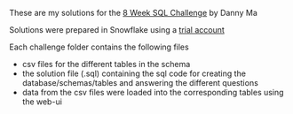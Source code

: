 These are my solutions for the [8 Week SQL Challenge](https://8weeksqlchallenge.com/) by Danny Ma

Solutions were prepared in Snowflake using a [trial account](https://signup.snowflake.com/)

Each challenge folder contains the following files
- csv files for the different tables in the schema
- the solution file (.sql) containing the sql code for creating the database/schemas/tables and answering the different questions
- data from the csv files were loaded into the corresponding tables using the web-ui